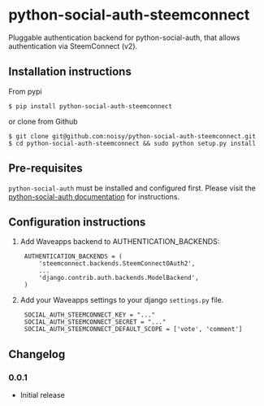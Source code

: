 python-social-auth-steemconnect
===========================

Pluggable authentication backend for python-social-auth, that allows authentication via SteemConnect (v2).


## Installation instructions

From pypi

    $ pip install python-social-auth-steemconnect

or clone from Github

    $ git clone git@github.com:noisy/python-social-auth-steemconnect.git
    $ cd python-social-auth-steemconnect && sudo python setup.py install

## Pre-requisites

`python-social-auth` must be installed and configured first. Please visit the
[python-social-auth documentation](http://psa.matiasaguirre.net/docs/) for instructions.


## Configuration instructions

1. Add Waveapps backend to AUTHENTICATION_BACKENDS:

        AUTHENTICATION_BACKENDS = (
            'steemconnect.backends.SteemConnectOAuth2',
            ...
            'django.contrib.auth.backends.ModelBackend',
        )

2. Add your Waveapps settings to your django `settings.py` file.

        SOCIAL_AUTH_STEEMCONNECT_KEY = "..."
        SOCIAL_AUTH_STEEMCONNECT_SECRET = "..."
        SOCIAL_AUTH_STEEMCONNECT_DEFAULT_SCOPE = ['vote', 'comment']


## Changelog

### 0.0.1
* Initial release

